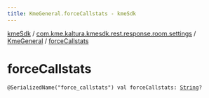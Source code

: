 ```yaml
---
title: KmeGeneral.forceCallstats - kmeSdk
---
```


[kmeSdk](../../index.html) / [com.kme.kaltura.kmesdk.rest.response.room.settings](../index.html) / [KmeGeneral](index.html) / [forceCallstats](./force-callstats.html)

# forceCallstats

`@SerializedName("force_callstats") val forceCallstats: `[`String`](https://kotlinlang.org/api/latest/jvm/stdlib/kotlin/-string/index.html)`?`